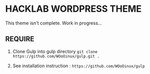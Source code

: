 # HACKLAB WORDPRESS THEME
This theme isn't complete. Work in progress...

## REQUIRE
1. Clone Gulp into gulp directory
`git clone https://github.com/WOoOinux/gulp.git .`

2. See installation instruction : `https://github.com/WOoOinux/gulp`
